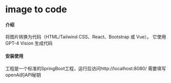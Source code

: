 # image to code

#### 介绍
将图片转换为代码（HTML/Tailwind CSS、React、Bootstrap 或 Vue）。
它使用 GPT-4 Vision 生成代码

#### 安装使用
工程是一个标准的SpringBoot工程，运行后访问http://localhost:8080/
需要填写openAi的API秘钥

